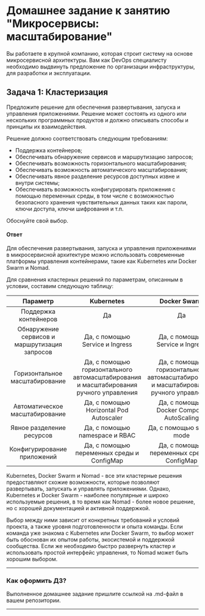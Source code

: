 
# Домашнее задание к занятию "Микросервисы: масштабирование"

Вы работаете в крупной компанию, которая строит систему на основе микросервисной архитектуры.
Вам как DevOps специалисту необходимо выдвинуть предложение по организации инфраструктуры, для разработки и эксплуатации.

## Задача 1: Кластеризация

Предложите решение для обеспечения развертывания, запуска и управления приложениями.
Решение может состоять из одного или нескольких программных продуктов и должно описывать способы и принципы их взаимодействия.

Решение должно соответствовать следующим требованиям:
- Поддержка контейнеров;
- Обеспечивать обнаружение сервисов и маршрутизацию запросов;
- Обеспечивать возможность горизонтального масштабирования;
- Обеспечивать возможность автоматического масштабирования;
- Обеспечивать явное разделение ресурсов доступных извне и внутри системы;
- Обеспечивать возможность конфигурировать приложения с помощью переменных среды, в том числе с возможностью безопасного хранения чувствительных данных таких как пароли, ключи доступа, ключи шифрования и т.п.

Обоснуйте свой выбор.

#### Ответ

Для обеспечения развертывания, запуска и управления приложениями в микросервисной архитектуре можно использовать современные платформы управления контейнерами, такие как Kubernetes или Docker Swarm и Nomad.

Для сравнения кластерных решений по параметрам, описанным в условии, составим следующую таблицу:

|                   Параметр                    |                                       Kubernetes                                       |                                      Docker Swarm                                      |                                         Nomad                                          |
|:---------------------------------------------:|:--------------------------------------------------------------------------------------:|:--------------------------------------------------------------------------------------:|:--------------------------------------------------------------------------------------:|
|             Поддержка контейнеров             |                                           Да                                           |                                           Да                                           |                                           Да                                           |
| Обнаружение сервисов и маршрутизация запросов |                            Да, с помощью Service и Ingress                             |                            Да, с помощью Service и Ingress                             |                                  Да, с помощью Consul                                  |
|        Горизонтальное масштабирование         | Да, с помощью горизонтального автомасштабирования и масштабирования ручного управления | Да, с помощью горизонтального автомасштабирования и масштабирования ручного управления | Да, с помощью горизонтального автомасштабирования и масштабирования ручного управления |
|        Автоматическое масштабирование         |                        Да, с помощью Horizontal Pod Autoscaler                         |                        Да, с помощью Docker Compose AutoScaling                        |                                Да, с помощью AutoScaler                                |
|           Явное разделение ресурсов           |                             Да, с помощью namespace и RBAC                             |                                Да, с помощью swarm mode                                |                             Да, с помощью namespace и ACL                              |
|          Конфигурирование приложений          |                       Да, с помощью переменных среды и ConfigMap                       |                       Да, с помощью переменных среды и ConfigMap                       |                   Да, с помощью параметров запуска и Consul Template                   |

Kubernetes, Docker Swarm и Nomad - все эти кластерные решения предоставляют схожие возможности, которые позволяют развертывать, запускать и управлять приложениями. Однако, Kubernetes и Docker Swarm - наиболее популярные и широко используемые решения, в то время как Nomad - более новое решение, но с хорошей документацией и активной поддержкой.

Выбор между ними зависит от конкретных требований и условий проекта, а также уровня подготовленности и опыта команды. Если команда уже знакома с Kubernetes или Docker Swarm, то выбор может быть обоснован их опытом работы, экосистемой и поддержкой сообщества. Если же необходимо быстро развернуть кластер и использовать простой интерфейс управления, то Nomad может быть хорошим выбором.

---

### Как оформить ДЗ?

Выполненное домашнее задание пришлите ссылкой на .md-файл в вашем репозитории.

---